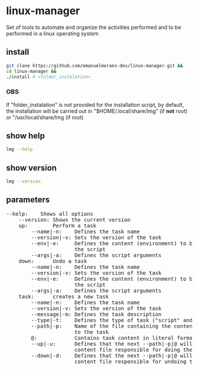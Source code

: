 # linux-manager
Set of tools to automate and organize the activities performed and to be performed in a linux operating system

## install

```sh
git clone https://github.com/emanuelmoraes-dev/linux-manager.git &&
cd linux-manager &&
./install # <folder_instalation>
```

### OBS
If "folder_instalation" is not provided for the installation script, by default, the installation will be carried out in "$HOME/.local/share/lmg" (if **not** root) or "/usr/local/share/lmg (if root)

## show help

```sh
lmg --help
```

## show version

```sh
lmg --version
```

## parameters

<pre>--help:    Shows all options
    --version: Shows the current version
    up:        Perform a task
        --name|-n:    Defines the task name
        --version|-v: Sets the version of the task
        --env|-e:     Defines the content (environment) to be added before
                      the script
        --args|-a:    Defines the script arguments
    down:      Undo a task
        --name|-n:    Defines the task name
        --version|-v: Sets the version of the task
        --env|-e:     Defines the content (environment) to be added before
                      the script
        --args|-a:    Defines the script arguments
    task:      creates a new task
        --name|-n:    Defines the task name
        --version|-v: Sets the version of the task
        --message|-m: Defines the task description
        --type|-t:    Defines the type of task ("script" and "info")
        --path|-p:    Name of the file containing the content to be copied
                      to the task
        @:            Contains task content in literal format
        --up|-u:      Defines that the next --path|-p|@ will define the
                      content file responsible for doing the task
        --down|-d:    Defines that the next --path|-p|@ will define the
                      content file responsible for undoing the task</pre>